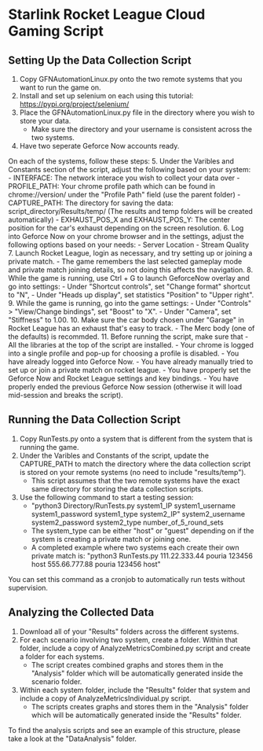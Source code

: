 # Starlink Rocket League Cloud Gaming Script

## Setting Up the Data Collection Script
1. Copy GFNAutomationLinux.py onto the two remote systems that you want to run the game on. 
2. Install and set up selenium on each using this tutorial: https://pypi.org/project/selenium/
3. Place the GFNAutomationLinux.py file in the directory where you wish to store your data.
    - Make sure the directory and your username is consistent across the two systems.
4. Have two seperate Geforce Now accounts ready.

On each of the systems, follow these steps:
5. Under the Varibles and Constants section of the script, adjust the following based on your system:
    - INTERFACE: The network interace you wish to collect your data over
    - PROFILE_PATH: Your chrome profile path which can be found in chrome://version/ under the "Profile Path" field (use the parent folder)
    - CAPTURE_PATH: The directory for saving the data: script_directory/Results/temp/ (The results and temp folders will be created automatically)
    - EXHAUST_POS_X and EXHAUST_POS_Y: The center position for the car's exhaust depending on the screen resolution.
6. Log into Geforce Now on your chrome browser and in the settings, adjust the following options based on your needs:
    - Server Location
    - Stream Quality
7. Launch Rocket League, login as necessary, and try setting up or joining a private match.
    - The game remembers the last selected gameplay mode and private match joining details, so not doing this  affects the navigation.
8. While the game is running, use Ctrl + G to launch GeforceNow overlay and go into settings:
    - Under "Shortcut controls", set "Change format" shortcut to "N",
    - Under "Heads up display", set statistics "Position" to "Upper right".
9. While the game is running, go into the game settings:
    - Under "Controls" > "View/Change bindings", set "Boost" to "X".
    - Under "Camera", set "Stiffness" to 1.00.
10. Make sure the car body chosen under "Garage" in Rocket League has an exhaust that's easy to track.
    - The Merc body (one of the defaults) is recommded.
11. Before running the script, make sure that
    - All the libraries at the top of the script are installed.
    - Your chrome is logged into a single profile and pop-up for choosing a profile is disabled.
    - You have already logged into Geforce Now.
    - You have already manually tried to set up or join a private match on rocket league.
    - You have properly set the Geforce Now and Rocket League settings and key bindings.
    - You have properly ended the previous Geforce Now session (otherwise it will load mid-session and breaks the script).
  
## Running the Data Collection Script
1. Copy RunTests.py onto a system that is different from the system that is running the game.
2. Under the Varibles and Constants of the script, update the CAPTURE_PATH to match the directory where the data collection script is stored on your remote systems (no need to include "results/temp").
    - This script assumes that the two remote systems have the exact same directory for storing the data collection scripts. 
4. Use the following command to start a testing session:
    - "python3 Directory/RunTests.py system1_IP system1_username system1_password system1_type system2_IP" system2_username system2_password system2_type number_of_5_round_sets
    - The system_type can be either "host" or "guest" depending on if the system is creating a private match or joining one.
    - A completed example where two systems each create their own private match is: "python3 RunTests.py 111.22.333.44 pouria 123456 host 555.66.777.88 pouria 123456 host"

You can set this command as a cronjob to automatically run tests without supervision.

## Analyzing the Collected Data
1. Download all of your "Results" folders across the different systems.
2. For each scenario involving two system, create a folder. Within that folder, include a copy of  AnalyzeMetricsCombined.py script and create a folder for each systems.
    - The script creates combined graphs and stores them in the "Analysis" folder which will be automatically generated inside the scenario folder.
3. Within each system folder, include the "Results" folder that system and include a copy of AnalyzeMetricsIndividual.py script.
    - The scripts creates graphs and stores them in the "Analysis" folder which will be automatically generated inside the "Results" folder.
  
To find the analysis scripts and see an example of this structure, please take a look at the "DataAnalysis" folder.
  
   

